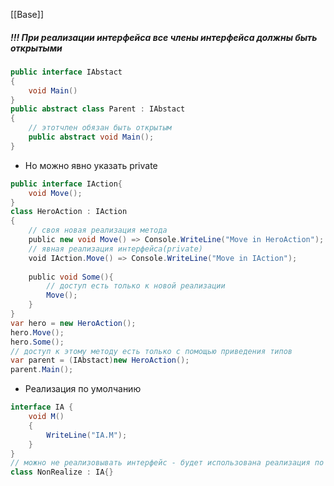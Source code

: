 [[Base]]

##### !!! При реализации интерфейса все члены интерфейса должны быть открытыми
```cs
public interface IAbstact
{
	void Main()
}
public abstract class Parent : IAbstact
{
	// этотчлен обязан быть открытым
	public abstract void Main();
}
```
- Но можно явно указать private
```cs
public interface IAction{
	void Move();
}
class HeroAction : IAction
{
	// своя новая реализация метода
    public new void Move() => Console.WriteLine("Move in HeroAction");
    // явная реализация интерфейса(private)
    void IAction.Move() => Console.WriteLine("Move in IAction");
    
    public void Some(){
		// доступ есть только к новой реализации
	    Move();
    }
}
var hero = new HeroAction();
hero.Move();
hero.Some();
// доступ к этому методу есть только с помощью приведения типов
var parent = (IAbstact)new HeroAction();
parent.Main();
```
- Реализация по умолчанию
```cs
interface IA { 
	void M() 
	{ 
		WriteLine("IA.M"); 
	} 
}
// можно не реализовывать интерфейс - будет использована реализация по умолчанию
class NonRealize : IA{}
```